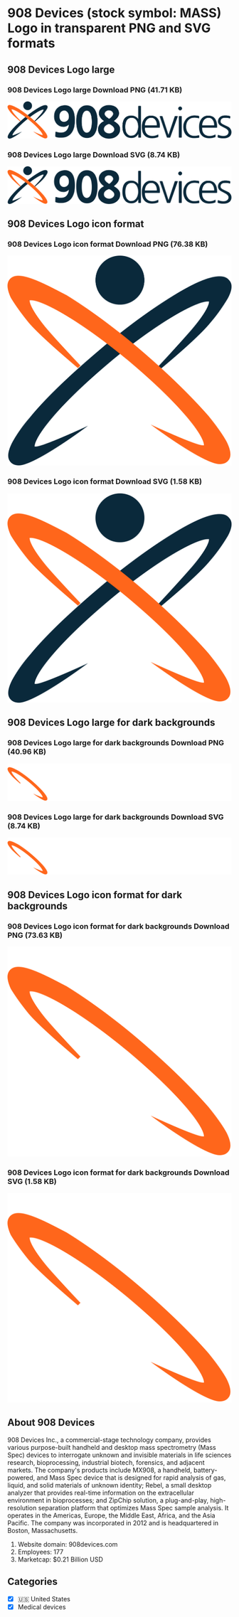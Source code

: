 # 908 Devices (stock symbol: MASS) Logo in transparent PNG and SVG formats

## 908 Devices Logo large

### 908 Devices Logo large Download PNG (41.71 KB)

![908 Devices Logo large Download PNG (41.71 KB)](/img/orig/MASS_BIG-c27c371f.png)

### 908 Devices Logo large Download SVG (8.74 KB)

![908 Devices Logo large Download SVG (8.74 KB)](/img/orig/MASS_BIG-bdcda1d2.svg)

## 908 Devices Logo icon format

### 908 Devices Logo icon format Download PNG (76.38 KB)

![908 Devices Logo icon format Download PNG (76.38 KB)](/img/orig/MASS-5c475956.png)

### 908 Devices Logo icon format Download SVG (1.58 KB)

![908 Devices Logo icon format Download SVG (1.58 KB)](/img/orig/MASS-6464ac3d.svg)

## 908 Devices Logo large for dark backgrounds

### 908 Devices Logo large for dark backgrounds Download PNG (40.96 KB)

![908 Devices Logo large for dark backgrounds Download PNG (40.96 KB)](/img/orig/MASS_BIG.D-81b00496.png)

### 908 Devices Logo large for dark backgrounds Download SVG (8.74 KB)

![908 Devices Logo large for dark backgrounds Download SVG (8.74 KB)](/img/orig/MASS_BIG.D-8125a29f.svg)

## 908 Devices Logo icon format for dark backgrounds

### 908 Devices Logo icon format for dark backgrounds Download PNG (73.63 KB)

![908 Devices Logo icon format for dark backgrounds Download PNG (73.63 KB)](/img/orig/MASS.D-23ceae1f.png)

### 908 Devices Logo icon format for dark backgrounds Download SVG (1.58 KB)

![908 Devices Logo icon format for dark backgrounds Download SVG (1.58 KB)](/img/orig/MASS.D-6f12ca3c.svg)

## About 908 Devices

908 Devices Inc., a commercial-stage technology company, provides various purpose-built handheld and desktop mass spectrometry (Mass Spec) devices to interrogate unknown and invisible materials in life sciences research, bioprocessing, industrial biotech, forensics, and adjacent markets. The company's products include MX908, a handheld, battery-powered, and Mass Spec device that is designed for rapid analysis of gas, liquid, and solid materials of unknown identity; Rebel, a small desktop analyzer that provides real-time information on the extracellular environment in bioprocesses; and ZipChip solution, a plug-and-play, high-resolution separation platform that optimizes Mass Spec sample analysis. It operates in the Americas, Europe, the Middle East, Africa, and the Asia Pacific. The company was incorporated in 2012 and is headquartered in Boston, Massachusetts.

1. Website domain: 908devices.com
2. Employees: 177
3. Marketcap: $0.21 Billion USD


## Categories
- [x] 🇺🇸 United States
- [x] Medical devices
